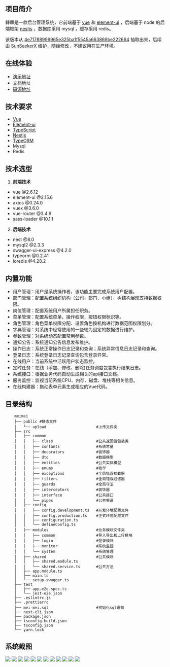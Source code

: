 ## 项目简介
槑槑是一款后台管理系统，它前端基于 [vue](https://cn.vuejs.org/) 和 [element-ui](https://element.eleme.cn/#/zh-CN) ，后端基于 node 的后端框架 [nestjs](https://docs.nestjs.cn/8/) ，数据库采用 mysql ，缓存采用 redis。

该版本从 [4e71788999965e325ba1f5545a663869be222664](https://github.com/87789771/meimei-nestjs-admin/commit/4e71788999965e325ba1f5545a663869be222664) 抽取出来，后续由 [SunSeekerX](https://github.com/SunSeekerX) 维护，随缘修改，不建议用在生产环境。


## 在线体验
  - [演示地址](http://203.25.211.232:888/meimei/#/login)
  - [文档地址](https://87789771.github.io/#/)
  - [码源地址](https://github.com/87789771/meimei-nestjs-admin)


## 技术要求
  - [Vue](https://cn.vuejs.org/)
  - [Element-ui](https://element.eleme.cn/#/zh-CN)
  - [TypeScript](https://www.tslang.cn/index.html)
  - [Nestjs](https://docs.nestjs.cn/8/)
  - [TypeORM](https://typeorm.biunav.com/)
  - Mysql
  - Redis

## 技术选型
  1. **前端技术**
   - vue @2.6.12
   - element-ui @2.15.6
   - axios @0.24.0
   - vuex @3.6.0
   - vue-router @3.4.9
   - sass-loader @10.1.1

  2. **后端技术**
   - nest @8.0
   - mysql2 @2.3.3
   - swagger-ui-express @4.2.0
   - typeorm @0.2.41
   - ioredis @4.28.2

## 内置功能
- 用户管理：用户是系统操作者，该功能主要完成系统用户配置。
- 部门管理：配置系统组织机构（公司、部门、小组），树结构展现支持数据权限。
- 岗位管理：配置系统用户所属担任职务。
- 菜单管理：配置系统菜单，操作权限，按钮权限标识等。
- 角色管理：角色菜单权限分配、设置角色按机构进行数据范围权限划分。
- 字典管理：对系统中经常使用的一些较为固定的数据进行维护。
- 参数管理：对系统动态配置常用参数。
- 通知公告：系统通知公告信息发布维护。
- 操作日志：系统正常操作日志记录和查询；系统异常信息日志记录和查询。
- 登录日志：系统登录日志记录查询包含登录异常。
- 在线用户：当前系统中活跃用户状态监控。
- 定时任务：在线（添加、修改、删除)任务调度包含执行结果日志。
- 系统接口：根据业务代码自动生成相关的api接口文档。
- 服务监控：监视当前系统CPU、内存、磁盘、堆栈等相关信息。
- 在线构建器：拖动表单元素生成相应的Vue代码。


## 目录结构

```
    meimei
    ├── public #静态文件
    │   └── upload                      #上传文件夹
    ├── src
    │   ├── common                      
    │   │   ├── class                   #公共返回值包装类
    │   │   ├── contants                #系统常量
    │   │   ├── decorators              #装饰器
    │   │   ├── dto                     #数据模型
    │   │   ├── entities                #公共实体模型
    │   │   ├── enums                   #枚举
    │   │   ├── exceptions              #全局错误拦截器
    │   │   ├── filters                 #全局错误过滤器
    │   │   ├── guards                  #全局守卫
    │   │   ├── interceptors            #装饰器
    │   │   ├── interface               #公共接口
    │   │   └── pipes                   #公共管道
    │   ├── config
    │   │   ├── config.development.ts   #开发环境配置文件
    │   │   ├── config.production.ts    #正式环境配置文件
    │   │   ├── configuration.ts      
    │   │   └── defineConfig.ts
    │   ├── modules                     #业务模块文件夹
    │   │   ├── common                  #导入导出和上传模块
    │   │   ├── login                   #登录模块
    │   │   ├── monitor                 #系统监控
    │   │   └── system                  #系统管理
    │   ├── shared                      #公共模块
    │   │   ├── shared.module.ts
    │   │   └── shared.service.ts       #公共方法
    │   ├── app.module.ts
    │   ├── main.ts
    │   └── setup-swagger.ts
    ├── test
    │   ├── app.e2e-spec.ts
    │   └── jest-e2e.json
    ├── .eslintrc.js
    ├── .prettierrc
    ├── mei-mei.sql                     #初始化sql语句
    ├── nest-cli.json
    ├── package.json
    ├── tsconfig.build.json
    ├── tsconfig.json
    └── yarn.lock
```

## 系统截图
 ![](http://203.25.211.232:888/meimei-prod/github/1.jpg)
 ![](http://203.25.211.232:888/meimei-prod/github/2.jpg)
 ![](http://203.25.211.232:888/meimei-prod/github/3.jpg)
 ![](http://203.25.211.232:888/meimei-prod/github/4.jpg)
 ![](http://203.25.211.232:888/meimei-prod/github/5.jpg)
 ![](http://203.25.211.232:888/meimei-prod/github/6.jpg)
 ![](http://203.25.211.232:888/meimei-prod/github/7.jpg)
 ![](http://203.25.211.232:888/meimei-prod/github/8.jpg)
 ![](http://203.25.211.232:888/meimei-prod/github/9.jpg)
 ![](http://203.25.211.232:888/meimei-prod/github/10.jpg)
 ![](http://203.25.211.232:888/meimei-prod/github/11.jpg)
 ![](http://203.25.211.232:888/meimei-prod/github/12.jpg)